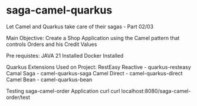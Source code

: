 # saga-camel-quarkus
Let Camel and Quarkus take care of their sagas - Part 02/03

Main Objective: Create a Shop Application using the Camel pattern that controls Orders and his Credit Values

Pre requistes:
JAVA 21 Installed
Docker  Installed

Quarkus Extensions Used on Project:
RestEasy Reactive - quarkus-resteasy
Camal Saga - camel-quarkus-saga
Camel Direct - camel-quarkus-direct
Camel Bean - camel-quarkus-bean

Testing saga-camel-order Application
curl curl localhost:8080/saga-camel-order/test
